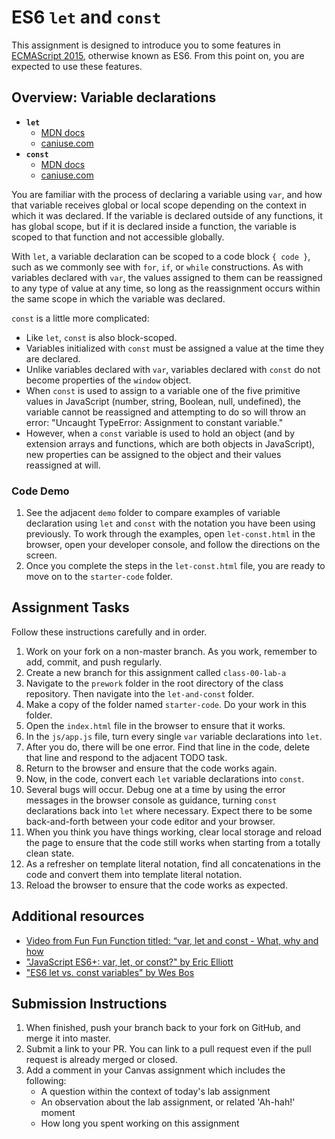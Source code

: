 # ES6 `let` and `const`

This assignment is designed to introduce you to some features in [ECMAScript 2015](https://www.ecma-international.org/ecma-262/6.0/), otherwise known as ES6. From this point on, you are expected to use these features.

## Overview: Variable declarations 

- **`let`**
	- [MDN docs](https://developer.mozilla.org/en-US/docs/Web/JavaScript/Reference/Statements/let)
	- [caniuse.com](http://caniuse.com/#feat=let)
- **`const`**
	- [MDN docs](https://developer.mozilla.org/en-US/docs/Web/JavaScript/Reference/Statements/const)
	- [caniuse.com](http://caniuse.com/#feat=const)

You are familiar with the process of declaring a variable using `var`, and how that variable receives global or local scope depending on the context in which it was declared. If the variable is declared outside of any functions, it has global scope, but if it is declared inside a function, the variable is scoped to that function and not accessible globally.

With `let`, a variable declaration can be scoped to a code block `{ code }`, such as we commonly see with `for`,  `if`, or `while` constructions. As with variables declared with `var`, the values assigned to them can be reassigned to any type of value at any time, so long as the reassignment occurs within the same scope in which the variable was declared.

`const` is a little more complicated:

- Like `let`, `const` is also block-scoped.
- Variables initialized with `const` must be assigned a value at the time they are declared.
- Unlike variables declared with `var`, variables declared with `const` do not become properties of the `window` object.
- When `const` is used to assign to a variable one of the five primitive values in JavaScript (number, string, Boolean, null, undefined), the variable cannot be reassigned and attempting to do so will throw an error: "Uncaught TypeError: Assignment to constant variable."
- However, when a `const` variable is used to hold an object (and by extension arrays and functions, which are both objects in JavaScript), new properties can be assigned to the object and their values reassigned at will.

### Code Demo

1. See the adjacent `demo` folder to compare examples of variable declaration using `let` and `const` with the notation you have been using previously. To work through the examples, open `let-const.html` in the browser, open your developer console, and follow the directions on the screen.
1. Once you complete the steps in the `let-const.html` file, you are ready to move on to the `starter-code` folder.

## Assignment Tasks

Follow these instructions carefully and in order.

1. Work on your fork on a non-master branch. As you work, remember to add, commit, and push regularly.
1. Create a new branch for this assignment called `class-00-lab-a`
1. Navigate to the `prework` folder in the root directory of the class repository.  Then navigate into the `let-and-const` folder.
1. Make a copy of the folder named `starter-code`. Do your work in this folder.
1. Open the `index.html` file in the browser to ensure that it works.
1. In the `js/app.js` file, turn every single `var` variable declarations into `let`.
1. After you do, there will be one error. Find that line in the code, delete that line and respond to the adjacent TODO task.
1. Return to the browser and ensure that the code works again.
1. Now, in the code, convert each `let` variable declarations into `const`.
1. Several bugs will occur. Debug one at a time by using the error messages in the browser console as guidance, turning `const` declarations back into `let` where necessary. Expect there to be some back-and-forth between your code editor and your browser.
1. When you think you have things working, clear local storage and reload the page to ensure that the code still works when starting from a totally clean state.
1. As a refresher on template literal notation, find all concatenations in the code and convert them into template literal notation.
1. Reload the browser to ensure that the code works as expected.

## Additional resources

- [Video from Fun Fun Function titled: “var, let and const - What, why and how](https://www.youtube.com/watch?v=sjyJBL5fkp8)
- ["JavaScript ES6+: var, let, or const?" by Eric Elliott](https://medium.com/javascript-scene/javascript-es6-var-let-or-const-ba58b8dcde75)
- ["ES6 let vs. const variables" by Wes Bos](http://wesbos.com/let-vs-const/)

## Submission Instructions

1. When finished, push your branch back to your fork on GitHub, and merge it into master. 
1. Submit a link to your PR. You can link to a pull request even if the pull request is already merged or closed.
1. Add a comment in your Canvas assignment which includes the following:
    - A question within the context of today's lab assignment
    - An observation about the lab assignment, or related 'Ah-hah!' moment
    - How long you spent working on this assignment
